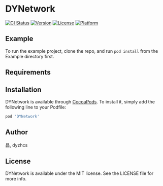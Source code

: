 # DYNetwork

[![CI Status](https://img.shields.io/travis/昌/DYNetwork.svg?style=flat)](https://travis-ci.org/昌/DYNetwork)
[![Version](https://img.shields.io/cocoapods/v/DYNetwork.svg?style=flat)](https://cocoapods.org/pods/DYNetwork)
[![License](https://img.shields.io/cocoapods/l/DYNetwork.svg?style=flat)](https://cocoapods.org/pods/DYNetwork)
[![Platform](https://img.shields.io/cocoapods/p/DYNetwork.svg?style=flat)](https://cocoapods.org/pods/DYNetwork)

## Example

To run the example project, clone the repo, and run `pod install` from the Example directory first.

## Requirements

## Installation

DYNetwork is available through [CocoaPods](https://cocoapods.org). To install
it, simply add the following line to your Podfile:

```ruby
pod 'DYNetwork'
```

## Author

昌, dyzhcs

## License

DYNetwork is available under the MIT license. See the LICENSE file for more info.
